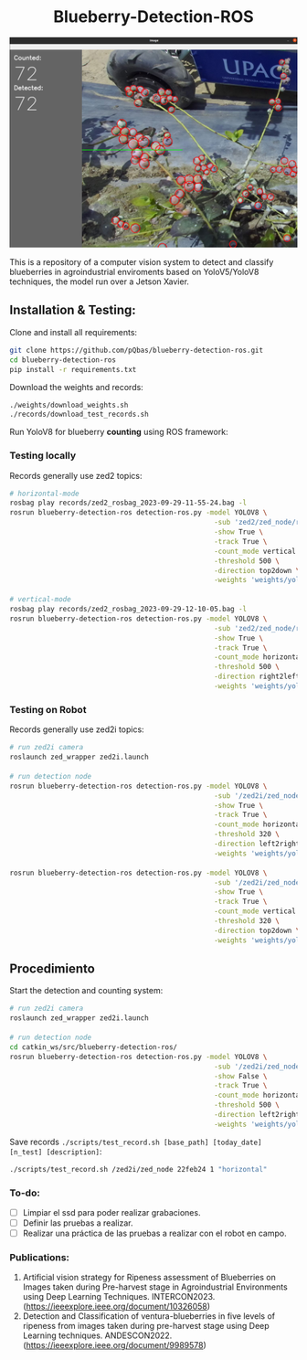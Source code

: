 <div align="center">
    <h1>Blueberry-Detection-ROS</h1>

  <p align="center">
    <a href="here_is_a_demo_video"><img alt="Blueberry Detection ROS" src="gallery/image-demo.png"></a>
  </p>

</div>

This is a repository of a computer vision system to detect and classify blueberries in agroindustrial enviroments based on YoloV5/YoloV8 techniques, the model run over a Jetson Xavier.

## Installation & Testing:

Clone and install all requirements:

```bash
git clone https://github.com/pQbas/blueberry-detection-ros.git
cd blueberry-detection-ros
pip install -r requirements.txt
```

Download the weights and records:

```bash
./weights/download_weights.sh
./records/download_test_records.sh
```

Run YoloV8 for blueberry **counting** using ROS framework:

### Testing locally

Records generally use zed2 topics:

```bash
# horizontal-mode
rosbag play records/zed2_rosbag_2023-09-29-11-55-24.bag -l
rosrun blueberry-detection-ros detection-ros.py -model YOLOV8 \
                                                  -sub 'zed2/zed_node/right/image_rect_color/compressed' \
                                                  -show True \
                                                  -track True \
                                                  -count_mode vertical \
                                                  -threshold 500 \
                                                  -direction top2down \
                                                  -weights 'weights/yolov8m_best.pt'

# vertical-mode
rosbag play records/zed2_rosbag_2023-09-29-12-10-05.bag -l
rosrun blueberry-detection-ros detection-ros.py -model YOLOV8 \
                                                  -sub 'zed2/zed_node/right/image_rect_color/compressed' \
                                                  -show True \
                                                  -track True \
                                                  -count_mode horizontal \
                                                  -threshold 500 \
                                                  -direction right2left \
                                                  -weights 'weights/yolov8m_best.pt'
```

### Testing on Robot

Records generally use zed2i topics:

```bash
# run zed2i camera
roslaunch zed_wrapper zed2i.launch

# run detection node
rosrun blueberry-detection-ros detection-ros.py -model YOLOV8 \
                                                  -sub '/zed2i/zed_node/left/image_rect_color' \
                                                  -show True \
                                                  -track True \
                                                  -count_mode horizontal \
                                                  -threshold 320 \
                                                  -direction left2right \
                                                  -weights 'weights/yolov8m_best.pt'

rosrun blueberry-detection-ros detection-ros.py -model YOLOV8 \
                                                  -sub '/zed2i/zed_node/left/image_rect_color' \
                                                  -show True \
                                                  -track True \
                                                  -count_mode vertical \
                                                  -threshold 320 \
                                                  -direction top2down \
                                                  -weights 'weights/yolov8m_best.pt'

```

## Procedimiento

Start the detection and counting system:

```bash
# run zed2i camera
roslaunch zed_wrapper zed2i.launch  

# run detection node
cd catkin_ws/src/blueberry-detection-ros/
rosrun blueberry-detection-ros detection-ros.py -model YOLOV8 \
                                                  -sub '/zed2i/zed_node/left/image_rect_color' \
                                                  -show False \
                                                  -track True \
                                                  -count_mode horizontal \
                                                  -threshold 500 \
                                                  -direction left2right \
                                                  -weights 'weights/yolov8m_best.pt'
```

Save records `./scripts/test_record.sh [base_path] [today_date] [n_test] [description]`:

```bash
./scripts/test_record.sh /zed2i/zed_node 22feb24 1 "horizontal"
```

### To-do:
- [ ] Limpiar el ssd para poder realizar grabaciones.
- [ ] Definir las pruebas a realizar.
- [ ] Realizar una práctica de las pruebas a realizar con el robot en campo.

### Publications:

1. Artificial vision strategy for Ripeness assessment of Blueberries on Images taken during Pre-harvest stage in Agroindustrial Environments using Deep Learning Techniques. INTERCON2023. (https://ieeexplore.ieee.org/document/10326058)
2. Detection and Classification of ventura-blueberries in five levels of ripeness from images taken during pre-harvest stage using Deep Learning techniques. ANDESCON2022. (https://ieeexplore.ieee.org/document/9989578)



<!-- Run YoloV5/YoloV8 for blueberry **detection** using ROS framework:

```bash
roscore
rosbag play records/zed2_rosbag_2023-09-29-12-10-05.bag
rosrun blueberry-detection-ros detection-ros.py -model YOLOV5 \
                                                  -sub 'zed2/zed_node/right/image_rect_color/compressed' \
                                                  -show True \
                                                  -track False
```
 -->


<!-- rosrun blueberry-detection-ros detection-ros.py -model YOLOV8 \
                                                  -sub '/zed2i/zed_node/left/image_rect_color' \
                                                  -show False \
                                                  -track True \
                                                  -count_mode horizontal \
                                                  -threshold 500 \
                                                  -direction right2left \
                                                  -weights 'weights/yolov8m_best.pt' -->



<!-- 
# Robot connection

1. SSH conection:

```bash
ssh ubuntu@192.168.0.40
pi123456
ssh labinm-jetson@192.168.0.10
rpgdini100
```

1. ZED2i:

```bash
roslaunch zed_wrapper zed2i.launch
```

3. blueberry detector activation:

```bash
rosrun blueberry-detection-ros detection-ros.py -model YOLOV8 \
                                                  -sub '/zed2i/zed_node/left/image_rect_color' \
                                                  -show False \
                                                  -track False \
                                                  -count_mode horizontal \
                                                  -threshold 500
```

4. execute rviz to visualize:
```
rviz
```


# Detection Launch

The content of the file: `src/detection.launch`

```yaml
<launch>
  
	<include 
		file="$(find zed_wrapper)/launch/zed2i.launch" 
	/>

	<node 
		pkg="blueberry-detection-ros"
		type="detection-ros.py"
		name="detection_node"  
		output="screen"
	/>

</launch>
```





 -->
